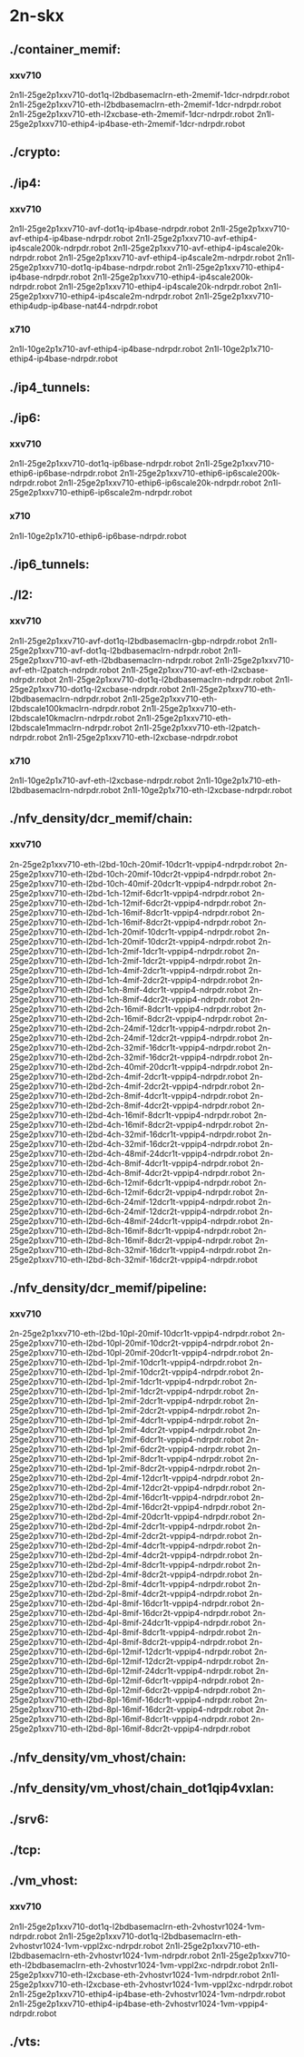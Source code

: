 # 2n-skx
## ./container_memif:
### xxv710
2n1l-25ge2p1xxv710-dot1q-l2bdbasemaclrn-eth-2memif-1dcr-ndrpdr.robot
2n1l-25ge2p1xxv710-eth-l2bdbasemaclrn-eth-2memif-1dcr-ndrpdr.robot
2n1l-25ge2p1xxv710-eth-l2xcbase-eth-2memif-1dcr-ndrpdr.robot
2n1l-25ge2p1xxv710-ethip4-ip4base-eth-2memif-1dcr-ndrpdr.robot
## ./crypto:
## ./ip4:
### xxv710
2n1l-25ge2p1xxv710-avf-dot1q-ip4base-ndrpdr.robot
2n1l-25ge2p1xxv710-avf-ethip4-ip4base-ndrpdr.robot
2n1l-25ge2p1xxv710-avf-ethip4-ip4scale200k-ndrpdr.robot
2n1l-25ge2p1xxv710-avf-ethip4-ip4scale20k-ndrpdr.robot
2n1l-25ge2p1xxv710-avf-ethip4-ip4scale2m-ndrpdr.robot
2n1l-25ge2p1xxv710-dot1q-ip4base-ndrpdr.robot
2n1l-25ge2p1xxv710-ethip4-ip4base-ndrpdr.robot
2n1l-25ge2p1xxv710-ethip4-ip4scale200k-ndrpdr.robot
2n1l-25ge2p1xxv710-ethip4-ip4scale20k-ndrpdr.robot
2n1l-25ge2p1xxv710-ethip4-ip4scale2m-ndrpdr.robot
2n1l-25ge2p1xxv710-ethip4udp-ip4base-nat44-ndrpdr.robot
### x710
2n1l-10ge2p1x710-avf-ethip4-ip4base-ndrpdr.robot
2n1l-10ge2p1x710-ethip4-ip4base-ndrpdr.robot
## ./ip4_tunnels:
## ./ip6:
### xxv710
2n1l-25ge2p1xxv710-dot1q-ip6base-ndrpdr.robot
2n1l-25ge2p1xxv710-ethip6-ip6base-ndrpdr.robot
2n1l-25ge2p1xxv710-ethip6-ip6scale200k-ndrpdr.robot
2n1l-25ge2p1xxv710-ethip6-ip6scale20k-ndrpdr.robot
2n1l-25ge2p1xxv710-ethip6-ip6scale2m-ndrpdr.robot
### x710
2n1l-10ge2p1x710-ethip6-ip6base-ndrpdr.robot
## ./ip6_tunnels:
## ./l2:
### xxv710
2n1l-25ge2p1xxv710-avf-dot1q-l2bdbasemaclrn-gbp-ndrpdr.robot
2n1l-25ge2p1xxv710-avf-dot1q-l2bdbasemaclrn-ndrpdr.robot
2n1l-25ge2p1xxv710-avf-eth-l2bdbasemaclrn-ndrpdr.robot
2n1l-25ge2p1xxv710-avf-eth-l2patch-ndrpdr.robot
2n1l-25ge2p1xxv710-avf-eth-l2xcbase-ndrpdr.robot
2n1l-25ge2p1xxv710-dot1q-l2bdbasemaclrn-ndrpdr.robot
2n1l-25ge2p1xxv710-dot1q-l2xcbase-ndrpdr.robot
2n1l-25ge2p1xxv710-eth-l2bdbasemaclrn-ndrpdr.robot
2n1l-25ge2p1xxv710-eth-l2bdscale100kmaclrn-ndrpdr.robot
2n1l-25ge2p1xxv710-eth-l2bdscale10kmaclrn-ndrpdr.robot
2n1l-25ge2p1xxv710-eth-l2bdscale1mmaclrn-ndrpdr.robot
2n1l-25ge2p1xxv710-eth-l2patch-ndrpdr.robot
2n1l-25ge2p1xxv710-eth-l2xcbase-ndrpdr.robot
### x710
2n1l-10ge2p1x710-avf-eth-l2xcbase-ndrpdr.robot
2n1l-10ge2p1x710-eth-l2bdbasemaclrn-ndrpdr.robot
2n1l-10ge2p1x710-eth-l2xcbase-ndrpdr.robot
## ./nfv_density/dcr_memif/chain:
### xxv710
2n-25ge2p1xxv710-eth-l2bd-10ch-20mif-10dcr1t-vppip4-ndrpdr.robot
2n-25ge2p1xxv710-eth-l2bd-10ch-20mif-10dcr2t-vppip4-ndrpdr.robot
2n-25ge2p1xxv710-eth-l2bd-10ch-40mif-20dcr1t-vppip4-ndrpdr.robot
2n-25ge2p1xxv710-eth-l2bd-1ch-12mif-6dcr1t-vppip4-ndrpdr.robot
2n-25ge2p1xxv710-eth-l2bd-1ch-12mif-6dcr2t-vppip4-ndrpdr.robot
2n-25ge2p1xxv710-eth-l2bd-1ch-16mif-8dcr1t-vppip4-ndrpdr.robot
2n-25ge2p1xxv710-eth-l2bd-1ch-16mif-8dcr2t-vppip4-ndrpdr.robot
2n-25ge2p1xxv710-eth-l2bd-1ch-20mif-10dcr1t-vppip4-ndrpdr.robot
2n-25ge2p1xxv710-eth-l2bd-1ch-20mif-10dcr2t-vppip4-ndrpdr.robot
2n-25ge2p1xxv710-eth-l2bd-1ch-2mif-1dcr1t-vppip4-ndrpdr.robot
2n-25ge2p1xxv710-eth-l2bd-1ch-2mif-1dcr2t-vppip4-ndrpdr.robot
2n-25ge2p1xxv710-eth-l2bd-1ch-4mif-2dcr1t-vppip4-ndrpdr.robot
2n-25ge2p1xxv710-eth-l2bd-1ch-4mif-2dcr2t-vppip4-ndrpdr.robot
2n-25ge2p1xxv710-eth-l2bd-1ch-8mif-4dcr1t-vppip4-ndrpdr.robot
2n-25ge2p1xxv710-eth-l2bd-1ch-8mif-4dcr2t-vppip4-ndrpdr.robot
2n-25ge2p1xxv710-eth-l2bd-2ch-16mif-8dcr1t-vppip4-ndrpdr.robot
2n-25ge2p1xxv710-eth-l2bd-2ch-16mif-8dcr2t-vppip4-ndrpdr.robot
2n-25ge2p1xxv710-eth-l2bd-2ch-24mif-12dcr1t-vppip4-ndrpdr.robot
2n-25ge2p1xxv710-eth-l2bd-2ch-24mif-12dcr2t-vppip4-ndrpdr.robot
2n-25ge2p1xxv710-eth-l2bd-2ch-32mif-16dcr1t-vppip4-ndrpdr.robot
2n-25ge2p1xxv710-eth-l2bd-2ch-32mif-16dcr2t-vppip4-ndrpdr.robot
2n-25ge2p1xxv710-eth-l2bd-2ch-40mif-20dcr1t-vppip4-ndrpdr.robot
2n-25ge2p1xxv710-eth-l2bd-2ch-4mif-2dcr1t-vppip4-ndrpdr.robot
2n-25ge2p1xxv710-eth-l2bd-2ch-4mif-2dcr2t-vppip4-ndrpdr.robot
2n-25ge2p1xxv710-eth-l2bd-2ch-8mif-4dcr1t-vppip4-ndrpdr.robot
2n-25ge2p1xxv710-eth-l2bd-2ch-8mif-4dcr2t-vppip4-ndrpdr.robot
2n-25ge2p1xxv710-eth-l2bd-4ch-16mif-8dcr1t-vppip4-ndrpdr.robot
2n-25ge2p1xxv710-eth-l2bd-4ch-16mif-8dcr2t-vppip4-ndrpdr.robot
2n-25ge2p1xxv710-eth-l2bd-4ch-32mif-16dcr1t-vppip4-ndrpdr.robot
2n-25ge2p1xxv710-eth-l2bd-4ch-32mif-16dcr2t-vppip4-ndrpdr.robot
2n-25ge2p1xxv710-eth-l2bd-4ch-48mif-24dcr1t-vppip4-ndrpdr.robot
2n-25ge2p1xxv710-eth-l2bd-4ch-8mif-4dcr1t-vppip4-ndrpdr.robot
2n-25ge2p1xxv710-eth-l2bd-4ch-8mif-4dcr2t-vppip4-ndrpdr.robot
2n-25ge2p1xxv710-eth-l2bd-6ch-12mif-6dcr1t-vppip4-ndrpdr.robot
2n-25ge2p1xxv710-eth-l2bd-6ch-12mif-6dcr2t-vppip4-ndrpdr.robot
2n-25ge2p1xxv710-eth-l2bd-6ch-24mif-12dcr1t-vppip4-ndrpdr.robot
2n-25ge2p1xxv710-eth-l2bd-6ch-24mif-12dcr2t-vppip4-ndrpdr.robot
2n-25ge2p1xxv710-eth-l2bd-6ch-48mif-24dcr1t-vppip4-ndrpdr.robot
2n-25ge2p1xxv710-eth-l2bd-8ch-16mif-8dcr1t-vppip4-ndrpdr.robot
2n-25ge2p1xxv710-eth-l2bd-8ch-16mif-8dcr2t-vppip4-ndrpdr.robot
2n-25ge2p1xxv710-eth-l2bd-8ch-32mif-16dcr1t-vppip4-ndrpdr.robot
2n-25ge2p1xxv710-eth-l2bd-8ch-32mif-16dcr2t-vppip4-ndrpdr.robot
## ./nfv_density/dcr_memif/pipeline:
### xxv710
2n-25ge2p1xxv710-eth-l2bd-10pl-20mif-10dcr1t-vppip4-ndrpdr.robot
2n-25ge2p1xxv710-eth-l2bd-10pl-20mif-10dcr2t-vppip4-ndrpdr.robot
2n-25ge2p1xxv710-eth-l2bd-10pl-20mif-20dcr1t-vppip4-ndrpdr.robot
2n-25ge2p1xxv710-eth-l2bd-1pl-2mif-10dcr1t-vppip4-ndrpdr.robot
2n-25ge2p1xxv710-eth-l2bd-1pl-2mif-10dcr2t-vppip4-ndrpdr.robot
2n-25ge2p1xxv710-eth-l2bd-1pl-2mif-1dcr1t-vppip4-ndrpdr.robot
2n-25ge2p1xxv710-eth-l2bd-1pl-2mif-1dcr2t-vppip4-ndrpdr.robot
2n-25ge2p1xxv710-eth-l2bd-1pl-2mif-2dcr1t-vppip4-ndrpdr.robot
2n-25ge2p1xxv710-eth-l2bd-1pl-2mif-2dcr2t-vppip4-ndrpdr.robot
2n-25ge2p1xxv710-eth-l2bd-1pl-2mif-4dcr1t-vppip4-ndrpdr.robot
2n-25ge2p1xxv710-eth-l2bd-1pl-2mif-4dcr2t-vppip4-ndrpdr.robot
2n-25ge2p1xxv710-eth-l2bd-1pl-2mif-6dcr1t-vppip4-ndrpdr.robot
2n-25ge2p1xxv710-eth-l2bd-1pl-2mif-6dcr2t-vppip4-ndrpdr.robot
2n-25ge2p1xxv710-eth-l2bd-1pl-2mif-8dcr1t-vppip4-ndrpdr.robot
2n-25ge2p1xxv710-eth-l2bd-1pl-2mif-8dcr2t-vppip4-ndrpdr.robot
2n-25ge2p1xxv710-eth-l2bd-2pl-4mif-12dcr1t-vppip4-ndrpdr.robot
2n-25ge2p1xxv710-eth-l2bd-2pl-4mif-12dcr2t-vppip4-ndrpdr.robot
2n-25ge2p1xxv710-eth-l2bd-2pl-4mif-16dcr1t-vppip4-ndrpdr.robot
2n-25ge2p1xxv710-eth-l2bd-2pl-4mif-16dcr2t-vppip4-ndrpdr.robot
2n-25ge2p1xxv710-eth-l2bd-2pl-4mif-20dcr1t-vppip4-ndrpdr.robot
2n-25ge2p1xxv710-eth-l2bd-2pl-4mif-2dcr1t-vppip4-ndrpdr.robot
2n-25ge2p1xxv710-eth-l2bd-2pl-4mif-2dcr2t-vppip4-ndrpdr.robot
2n-25ge2p1xxv710-eth-l2bd-2pl-4mif-4dcr1t-vppip4-ndrpdr.robot
2n-25ge2p1xxv710-eth-l2bd-2pl-4mif-4dcr2t-vppip4-ndrpdr.robot
2n-25ge2p1xxv710-eth-l2bd-2pl-4mif-8dcr1t-vppip4-ndrpdr.robot
2n-25ge2p1xxv710-eth-l2bd-2pl-4mif-8dcr2t-vppip4-ndrpdr.robot
2n-25ge2p1xxv710-eth-l2bd-2pl-8mif-4dcr1t-vppip4-ndrpdr.robot
2n-25ge2p1xxv710-eth-l2bd-2pl-8mif-4dcr2t-vppip4-ndrpdr.robot
2n-25ge2p1xxv710-eth-l2bd-4pl-8mif-16dcr1t-vppip4-ndrpdr.robot
2n-25ge2p1xxv710-eth-l2bd-4pl-8mif-16dcr2t-vppip4-ndrpdr.robot
2n-25ge2p1xxv710-eth-l2bd-4pl-8mif-24dcr1t-vppip4-ndrpdr.robot
2n-25ge2p1xxv710-eth-l2bd-4pl-8mif-8dcr1t-vppip4-ndrpdr.robot
2n-25ge2p1xxv710-eth-l2bd-4pl-8mif-8dcr2t-vppip4-ndrpdr.robot
2n-25ge2p1xxv710-eth-l2bd-6pl-12mif-12dcr1t-vppip4-ndrpdr.robot
2n-25ge2p1xxv710-eth-l2bd-6pl-12mif-12dcr2t-vppip4-ndrpdr.robot
2n-25ge2p1xxv710-eth-l2bd-6pl-12mif-24dcr1t-vppip4-ndrpdr.robot
2n-25ge2p1xxv710-eth-l2bd-6pl-12mif-6dcr1t-vppip4-ndrpdr.robot
2n-25ge2p1xxv710-eth-l2bd-6pl-12mif-6dcr2t-vppip4-ndrpdr.robot
2n-25ge2p1xxv710-eth-l2bd-8pl-16mif-16dcr1t-vppip4-ndrpdr.robot
2n-25ge2p1xxv710-eth-l2bd-8pl-16mif-16dcr2t-vppip4-ndrpdr.robot
2n-25ge2p1xxv710-eth-l2bd-8pl-16mif-8dcr1t-vppip4-ndrpdr.robot
2n-25ge2p1xxv710-eth-l2bd-8pl-16mif-8dcr2t-vppip4-ndrpdr.robot
## ./nfv_density/vm_vhost/chain:
## ./nfv_density/vm_vhost/chain_dot1qip4vxlan:
## ./srv6:
## ./tcp:
## ./vm_vhost:
### xxv710
2n1l-25ge2p1xxv710-dot1q-l2bdbasemaclrn-eth-2vhostvr1024-1vm-ndrpdr.robot
2n1l-25ge2p1xxv710-dot1q-l2bdbasemaclrn-eth-2vhostvr1024-1vm-vppl2xc-ndrpdr.robot
2n1l-25ge2p1xxv710-eth-l2bdbasemaclrn-eth-2vhostvr1024-1vm-ndrpdr.robot
2n1l-25ge2p1xxv710-eth-l2bdbasemaclrn-eth-2vhostvr1024-1vm-vppl2xc-ndrpdr.robot
2n1l-25ge2p1xxv710-eth-l2xcbase-eth-2vhostvr1024-1vm-ndrpdr.robot
2n1l-25ge2p1xxv710-eth-l2xcbase-eth-2vhostvr1024-1vm-vppl2xc-ndrpdr.robot
2n1l-25ge2p1xxv710-ethip4-ip4base-eth-2vhostvr1024-1vm-ndrpdr.robot
2n1l-25ge2p1xxv710-ethip4-ip4base-eth-2vhostvr1024-1vm-vppip4-ndrpdr.robot
## ./vts:
